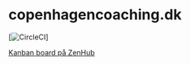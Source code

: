 # copenhagencoaching.dk
[![CircleCI](https://circleci.com/gh/prolike/copenhagencoaching.dk.svg?style=svg&circle-token=c771245a750b2afe4158e1c22daffc456c43e01c)]


[Kanban board på ZenHub](https://app.zenhub.com/workspaces/copenhagen-coaching-center-5c99e1f6f019e10001096090/board?repos=177743826,183002522)
